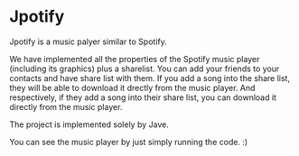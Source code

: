 # Jpotify
Jpotify is a music palyer similar to Spotify.

We have implemented all the properties of the Spotify music player (including its graphics) plus a sharelist.
You can add your friends to your contacts and have share list with them. 
If you add a song into the share list, they will be able to download it drectly from the music player.
And respectively, if they add a song into their share list, you can download it directly from the music player.

The project is implemented solely by Jave.

You can see the music player by just simply running the code. :)

